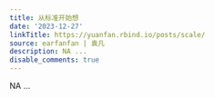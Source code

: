 ```yaml
---
title: 从标准开始想
date: '2023-12-27'
linkTitle: https://yuanfan.rbind.io/posts/scale/
source: earfanfan | 袁凡
description: NA ...
disable_comments: true
---
```

NA ...